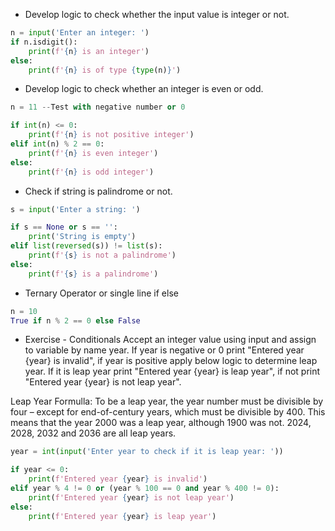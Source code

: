 * Develop logic to check whether the input value is integer or not.

```python
n = input('Enter an integer: ')
if n.isdigit():
    print(f'{n} is an integer')
else:
    print(f'{n} is of type {type(n)}')
```
* Develop logic to check whether an integer is even or odd.
```python
n = 11 --Test with negative number or 0

if int(n) <= 0:
    print(f'{n} is not positive integer')
elif int(n) % 2 == 0:
    print(f'{n} is even integer')
else:
    print(f'{n} is odd integer')
```
* Check if string is palindrome or not.
```python
s = input('Enter a string: ')

if s == None or s == '':
    print('String is empty')
elif list(reversed(s)) != list(s):
    print(f'{s} is not a palindrome')
else:
    print(f'{s} is a palindrome')
```
* Ternary Operator or single line if else

```python
n = 10
True if n % 2 == 0 else False
```
* Exercise - Conditionals
Accept an integer value using input and assign to variable by name year. If year is negative or 0 print "Entered year {year} is invalid", if year is positive apply below logic to determine leap year. If it is leap year print "Entered year {year} is leap year", if not print "Entered year {year} is not leap year".

Leap Year Formulla: 
To be a leap year, the year number must be divisible by four – except for end-of-century years, which must be divisible by 400. This means that the year 2000 was a leap year, although 1900 was not. 2024, 2028, 2032 and 2036 are all leap years.

```python
year = int(input('Enter year to check if it is leap year: '))

if year <= 0:
    print(f'Entered year {year} is invalid')
elif year % 4 != 0 or (year % 100 == 0 and year % 400 != 0):
    print(f'Entered year {year} is not leap year')
else:
    print(f'Entered year {year} is leap year')
```
